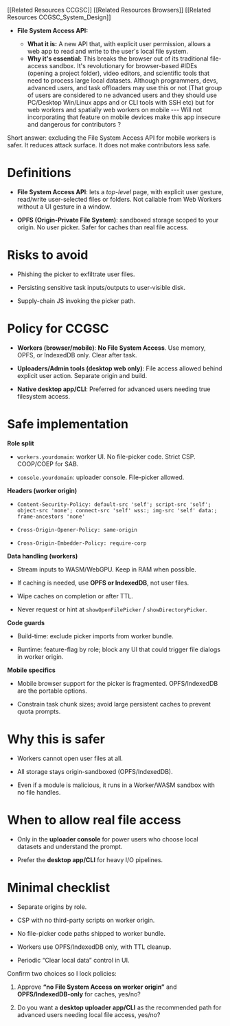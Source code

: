 

[[Related Resources CCGSC]]
[[Related Resources Browsers]]
[[Related Resources CCGSC_System_Design]]



- **File System Access API:**
    
    - **What it is:** A new API that, with explicit user permission, allows a web app to read and write to the user's local file system.        
    - **Why it's essential:** This breaks the browser out of its traditional file-access sandbox. It's revolutionary for browser-based #IDEs (opening a project folder), video editors, and scientific tools that need to process large local datasets.
Although programmers, devs, advanced users, and task offloaders may use this or not (That group of users are considered to ne advanced users and they should use PC/Desktop Win/Linux apps and or CLI tools with SSH etc) but for web workers and spatially web workers on mobile --- 
Will not incorporating that feature on mobile devices make this app insecure and dangerous for contributors ? 

Short answer: excluding the File System Access API for mobile workers is safer. It reduces attack surface. It does not make contributors less safe.

# Definitions

- **File System Access API**: lets a _top-level_ page, with explicit user gesture, read/write user-selected files or folders. Not callable from Web Workers without a UI gesture in a window.
    
- **OPFS (Origin-Private File System)**: sandboxed storage scoped to your origin. No user picker. Safer for caches than real file access.
    

# Risks to avoid

- Phishing the picker to exfiltrate user files.
    
- Persisting sensitive task inputs/outputs to user-visible disk.
    
- Supply-chain JS invoking the picker path.
    

# Policy for CCGSC

- **Workers (browser/mobile)**: **No File System Access**. Use memory, OPFS, or IndexedDB only. Clear after task.
    
- **Uploaders/Admin tools (desktop web only)**: File access allowed behind explicit user action. Separate origin and build.
    
- **Native desktop app/CLI**: Preferred for advanced users needing true filesystem access.
    

# Safe implementation

**Role split**

- `workers.yourdomain`: worker UI. No file-picker code. Strict CSP. COOP/COEP for SAB.
    
- `console.yourdomain`: uploader console. File-picker allowed.
    

**Headers (worker origin)**

- `Content-Security-Policy: default-src 'self'; script-src 'self'; object-src 'none'; connect-src 'self' wss:; img-src 'self' data:; frame-ancestors 'none'`
    
- `Cross-Origin-Opener-Policy: same-origin`
    
- `Cross-Origin-Embedder-Policy: require-corp`
    

**Data handling (workers)**

- Stream inputs to WASM/WebGPU. Keep in RAM when possible.
    
- If caching is needed, use **OPFS or IndexedDB**, not user files.
    
- Wipe caches on completion or after TTL.
    
- Never request or hint at `showOpenFilePicker` / `showDirectoryPicker`.
    

**Code guards**

- Build-time: exclude picker imports from worker bundle.
    
- Runtime: feature-flag by role; block any UI that could trigger file dialogs in worker origin.
    

**Mobile specifics**

- Mobile browser support for the picker is fragmented. OPFS/IndexedDB are the portable options.
    
- Constrain task chunk sizes; avoid large persistent caches to prevent quota prompts.
    

# Why this is safer

- Workers cannot open user files at all.
    
- All storage stays origin-sandboxed (OPFS/IndexedDB).
    
- Even if a module is malicious, it runs in a Worker/WASM sandbox with no file handles.
    

# When to allow real file access

- Only in the **uploader console** for power users who choose local datasets and understand the prompt.
    
- Prefer the **desktop app/CLI** for heavy I/O pipelines.
    

# Minimal checklist

-  Separate origins by role.
    
-  CSP with no third-party scripts on worker origin.
    
-  No file-picker code paths shipped to worker bundle.
    
-  Workers use OPFS/IndexedDB only, with TTL cleanup.
    
-  Periodic “Clear local data” control in UI.
    

Confirm two choices so I lock policies:

1. Approve **“no File System Access on worker origin”** and **OPFS/IndexedDB-only** for caches, yes/no?
    
2. Do you want a **desktop uploader app/CLI** as the recommended path for advanced users needing local file access, yes/no?